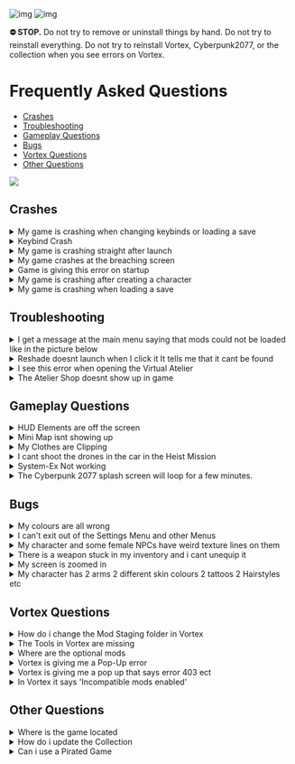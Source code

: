 ![img](https://s13.gifyu.com/images/SjBKh.png)
![img](https://s9.gifyu.com/images/SCGXK.png)

**⛔ STOP.** Do not try to remove or uninstall things by hand. Do not try to reinstall everything. Do not try to reinstall Vortex, Cyberpunk2077, or the collection when you see errors on Vortex.

# Frequently Asked Questions


- [Crashes](#crashes)
- [Troubleshooting](#troubleshooting)
- [Gameplay Questions](#gameplay-questions)
- [Bugs](#bugs)
- [Vortex Questions](#vortex-questions)
- [Other Questions](#other-questions)

![](https://s12.gifyu.com/images/Cyan-Rule.png)




## Crashes

<details>
<summary>My game is crashing when changing keybinds or loading a save</summary>

![img](https://i.imgur.com/wAJUpeU.png)

This is a wierd vanilla crash introduced in **2.11**. The following guide should help to rectify the crash.

1) Go to your main game folder.

**Steam**
```
DRIVE LETTER\Steam\steamapps\common\Cyberpunk 2077\bin\x64
```
**GoG**
```
DRIVE LETTER\GOG Galaxy\Games\Cyberpunk 2077\bin\x64
```

2) Now, find **CChromaEditorLibrary64.dll** file and rename it to something else (doesn't really matter what name you choose).

3) Once done you should be able to change your keybinds and launch the game without any crashes.

## [Other Bugs introduced in 2.11](https://youtu.be/QDUn_TuoTdg?si=3xhtgRk0W4Q_7eMk&t=109)

![img](https://i.imgur.com/wAJUpeU.png)

</details>


<details>
<summary>Keybind Crash</summary>

![img](https://i.imgur.com/wAJUpeU.png)

This is a weird vanilla crash introduced in **2.11**. The following guide should help to rectify the crash.

### If you can launch the game to the main menu

**1**) Launch the game and navigate to the **"Keybinds"**

**2**) Reset the keybinds to **"default**


### If you can't launch the game to the main menu

**1**) Go to the following location
```
DRIVE LETTER:\Users\YOURUSERNAME\AppData\Local\CD Projekt Red\Cyberpunk 2077
```
**2**) Delete the **"UserSettings.json"**

**3**) Now you will be able to launch your game

*NOTE* This method will remove your settings configuration you will need to adjust your settings again.

![img](https://i.imgur.com/wAJUpeU.png)

</details>


<details>
<summary>My game is crashing straight after launch</summary>

![img](https://i.imgur.com/wAJUpeU.png)

**1**) Check the install guide and make sure you follow the instructions.

**2**) Make sure the game is installed on an **SSD.**

**3**) Perform a **Cyberclean** Then boot up the game and see if the problem is resolved.

**4**) Disable the (Appearance mod menu) mod in **Vortex**.

**5**) Disable/Uninstall the reshade if you have installed and ran the program.

The following cases are rare but these can cause a crash on launch.
- Reshade
- (AMM) Apperance Mod Menu

![img](https://i.imgur.com/wAJUpeU.png)

</details>

<details>
<summary>My game crashes at the breaching screen</summary>

![img](https://i.imgur.com/wAJUpeU.png)

You need to disable **"Analytics"**

1) **Purge** the mods in **Vortex**

![img](https://s11.gifyu.com/images/Sg8LQ.jpg)

2) Launch the game 

3) Go to the settings menu and on the gameplay tab disable **"Analytics"**.

![img](https://s11.gifyu.com/images/Sg8LW.jpg)

4) **Deploy** the mods in **Vortex**

5) Launch the game.

![img](https://i.imgur.com/wAJUpeU.png)

</details>

<details>
<summary>Game is giving this error on startup</summary>

![img](https://i.imgur.com/wAJUpeU.png)

If you are crashing or experiencing errors on startup and a Cyberclean has not helped try the following.

![img](https://s9.gifyu.com/images/SF28Y.png)

Right-click on the following Mods in Vortex and select reinstall.

**1)** Cyber Engine Tweaks

**2)** redscript

**3**) Archive XL

**4**) Codeware

**5**) Tweak XL

**6**) Red4ext

![img](https://i.imgur.com/wAJUpeU.png)

</details>


<details>
<summary>My game is crashing after creating a character</summary>

![img](https://i.imgur.com/wAJUpeU.png)

For some users, these were able to fix their issues.

1) Make sure the game is installed on a **SSD**

2) Make sure the graphics driver is up to date/Reinstall the graphics driver 

3) Disable any overlay (steam or Nvidia/amd overlay for example) 

4) Disable the (appearance mod menu).

5) Run the game in windowed fullscreen.

6) Make sure these are upto date>
- Common Redist
- NET 7 Desktop Runtime

Another workaround is to start a vanilla game and then redploy the mods after.

1) **Purge** the mods in **Vortex**

2) Create a character without mods.

3) Save the game after the first mission.

4) Go back to **Vortex** and **Deploy** the mods this will enable all the mods. 

5) Start the game and load the save and see if you are able to play.

![img](https://i.imgur.com/wAJUpeU.png)

</details>


<details>
<summary>My game is crashing when loading a save</summary>

![img](https://i.imgur.com/wAJUpeU.png)

Make sure you have disabled **"cross-platform saves"** as shown below and you have the game installed on a **SSD**.  

![img](https://s12.gifyu.com/images/SWeJF.png)

If this doesnt fix the issue you can try the following. 

Play the game without mods and make a save and then reactivate mods and load the save.

1) In **Vortex** on the mods tab select **"Purge"** this will remove the mods from the game files.

2) Boot up the vanilla game load your save now save and close the game.

3) In **Vortex** on the mods tab select "**Deploy"**

4) Boot up the game and load your save.

![img](https://i.imgur.com/wAJUpeU.png)

</details>




## Troubleshooting

<details>
<summary>I get a message at the main menu saying that mods could not be loaded like in the picture below</summary>

![img](https://i.imgur.com/wAJUpeU.png)

![](https://s12.gifyu.com/images/Screenshot_2023-05-05_103305.png)

You didnt turn of **"redmod autoconvert"** read the installation guide and start from scratch.

1) Delete the collection and archives.

2) Turn of **"redmod autoconvert"**

![](https://s11.gifyu.com/images/Untitle44d.jpg)

3) Run a **"cyberclean"**

4) Delete the **"mod"** folder in the main game directory this is the redmods folder.

![](https://s12.gifyu.com/images/Redmod-folder.jpg)

5) Reinstall collection


![img](https://i.imgur.com/wAJUpeU.png)

</details>

<details>
<summary>Reshade doesnt launch when I click it It tells me that it cant be found</summary>

![img](https://i.imgur.com/wAJUpeU.png)

Sometimes you need to relink **Vortex** to a tool.

1) Go to the dashboard tab in **Vortex**.

2) Scroll down untill you see tools.

3) Click the 3 dots next to the tool you need to relink ie (Reshade). and select "edit"

4) Now selct "target" and browse to where you have the tool installed this will be in the main cyberpunk directory.

![img](https://s12.gifyu.com/images/SQNLK.png)


![img](https://i.imgur.com/wAJUpeU.png)

</details>

<details>
<summary>I see this error when opening the Virtual Atelier</summary>

![img](https://i.imgur.com/wAJUpeU.png)

![img](https://s11.gifyu.com/images/SuJ1O.png)

Dont worry this is normall some shops haver the same items.

![img](https://i.imgur.com/wAJUpeU.png)

</details>

<details>
<summary>The Atelier Shop doesnt show up in game</summary>

![img](https://i.imgur.com/wAJUpeU.png)

1) Open **Vortex** 

2) On the mods tab search for **Virtual Atelier**

2) Right click on the mod and select reinstall.

4) Launch the game and see if the problem is  resolved.

![img](https://i.imgur.com/wAJUpeU.png)

</details>




## Gameplay Questions

<details>
<summary>HUD Elements are off the screen</summary>

![img](https://i.imgur.com/wAJUpeU.png)

This is due to a mod called **HUDitor** it allows you to move the hud widgets where ever you would like. 

1) Once in game hold **SHIFT** and press **U** to customize the hud settings to suit you. 

2) To go to the next widget press the **LEFT** and **RIGHT** arrow keys.

3) To rest the widgets press **X**

See the mod [HERE](https://www.nexusmods.com/cyberpunk2077/mods/3315)

![img](https://i.imgur.com/wAJUpeU.png)

</details>


<details>
<summary>Mini Map isnt showing up</summary>

![img](https://i.imgur.com/wAJUpeU.png)

Press **"F6"** to show the mini map and F8 to tuggle the HUD


![img](https://i.imgur.com/wAJUpeU.png)

</details>


<details>
<summary>My Clothes are Clipping</summary>

![img](https://i.imgur.com/wAJUpeU.png)

There are a few reasons for this.

Female V
- 98 per cent of clothing is fitted to the Custom Fem V body we use.
If some clothes are clipping its because
- You are trying to fit Male V clothes to fem V.
- One Mod may have some clothing that fit and some that clip. As we can't separate some items in a single Mod this is just how it is.
- **Note** at this time not all Phantom Liberty clothing has been refitted for Fem V

Male V
- If you have enabled the Adonis body and clothes are clipping this is because you didn't enable the Refitted Adonis clothing from the optional Mods.
- If you do choose the Adonis body not all clothes are suited to that body so you will find some clip and some dont. This is also out of our control.

![img](https://i.imgur.com/wAJUpeU.png)

</details>


<details>
<summary>I cant shoot the drones in the car in the Heist Mission</summary>

![img](https://i.imgur.com/wAJUpeU.png)

You can fix this bug by 

1) Equip a pistol before getting into the car.

![img](https://i.imgur.com/wAJUpeU.png)

</details>


<details>
<summary>System-Ex Not working</summary>

![img](https://i.imgur.com/wAJUpeU.png)

You need to go to a ripperdoc and hover over a slot to buy more slots

![img](https://i.imgur.com/wAJUpeU.png)

</details>


<details>
<summary>The Cyberpunk 2077 splash screen will loop for a few minutes.</summary>

![img](https://i.imgur.com/wAJUpeU.png)

This can happen on the first few launches of the collection.

Things to note.

**1**) Make sure the game is installed on an **SSD**.

![img](https://i.imgur.com/wAJUpeU.png)

</details>





## Bugs




<details>
<summary>My colours are all wrong</summary>

![img](https://i.imgur.com/wAJUpeU.png)

This is an error from Reshade.

It has enabled the same effect twice.

**1**) Run the Reshade installer from Vortex and uninstall the preset.
**2**) Run the Reshade installer again and reinstall the preset.

![img](https://i.imgur.com/wAJUpeU.png)

</details>


<details>
<summary>I can't exit out of the Settings Menu and other Menus</summary>

![img](https://i.imgur.com/wAJUpeU.png)

At this stage it seems that this bug is baked into older saves. You will need to start a fresh save.

![img](https://i.imgur.com/wAJUpeU.png)

</details>


<details>
<summary>My character and some female NPCs have weird texture lines on them</summary>

![img](https://i.imgur.com/wAJUpeU.png)

You need to set the texture quality to **"HIGH"**

**Note** This setting doesnt show when in game you must be in the main menu.

1) Launch the game 

2) Go to the settings menu and on the graphics tab set texture quality to high.

![img](https://i.imgur.com/wAJUpeU.png)

</details>

<details>
<summary>There is a weapon stuck in my inventory and i cant unequip it</summary>

![img](https://i.imgur.com/wAJUpeU.png)

1) Go to a Vendor and sort by all.

2) Locate the problem weapon and sell it.

![img](https://i.imgur.com/wAJUpeU.png)

</details>


<details>
<summary>My screen is zoomed in</summary>

![img](https://i.imgur.com/wAJUpeU.png)

Some times the camera can get stuck zoomed in. To fix this you can try the following. 

1) If you are stuck zoomed in with your scope on a weapon press **controll** on your keyboard to toggle weapon zoom.

2) Save your game and reload. 

3) Change your fov and then change it back. 

![img](https://i.imgur.com/wAJUpeU.png)

</details>

<details>
<summary>My character has 2 arms 2 different skin colours 2 tattoos 2 Hairstyles etc</summary>

![img](https://i.imgur.com/wAJUpeU.png)

This can happen if you change your character in the game (mirror or a ripperdoc). This is caused by the **Appearance Change Unlocker** mod this mod is needed to be able to change many things on your character like tattoos ect 

1) Reload your current save.
or
2) Restart the game.

![img](https://i.imgur.com/wAJUpeU.png)

</details>



## Vortex Questions


<details>
<summary>How do i change the Mod Staging folder in Vortex</summary>

![img](https://i.imgur.com/wAJUpeU.png)

To enable **Hardlink Deployment** in **Vortex** the **Mod Staging folder** must be on the same drive as the game.

If you can't select **Hardlink Deployment** then this is why, you can follow the guide below to change the location of the Staging Folder.

**1**) Open **Vortex** and select **"settings"**

**2**) On the **"Mods"** tab you can select the folder icon.

**3**) Here you can change the location of the **Staging Folder** and make sure it is on the same drive as the game.

![img](https://i.imgur.com/wAJUpeU.png)

</details>


<details>
<summary>The Tools in Vortex are missing</summary>

If you don't see the Tools in **Vortex** this could be one of 2 issues.

**1**) The most common issue is Vortex being confused, so you can try to **Purge** and **Deploy** the Mods in **Vortex** a few times if this still doesn't show the Tools close and reopen **Vortex**.

**2**) Sometimes you need to relink **Vortex** to a tool.
or sometimes the toolbar isn't enabled.

- Go to the **"dashboard"** tab in **Vortex**.

- Scroll down until you see **"tools"**.

Make sure it's enabled.
If it is but the tools still arnt showing do the following

- Click the 3 dots next to the tool you need to relink ie Reshade. and select **"edit"**

- Now select **"target"** and browse to where you have the tool installed this will be in the main Starfield directory.

![img](https://i.imgur.com/wAJUpeU.png)

</details>


<details>
<summary>Where are the optional mods</summary>

![img](https://i.imgur.com/wAJUpeU.png)

**1**) Open **Vortex**

**2**) Select **"Collections"**

**3**) Select **"View"** on the collection.

![img](https://s11.gifyu.com/images/Sguez.png)

**4**) Select **"Mods"**

![img](https://s11.gifyu.com/images/Sgueb.png)

**5**) Now you can filter between **"Required"** and **"Recommended"** Recommended being the optional Mods.

![img](https://s11.gifyu.com/images/SgueM.jpg)

![img](https://i.imgur.com/wAJUpeU.png)

</details>


<details>
<summary>Vortex is giving me a Pop-Up error</summary>

![img](https://i.imgur.com/wAJUpeU.png)

Vortex can sometimes give errors. These can most of the time be fixed with the following methods.

- Restarting Vortex.
- Restarting your PC
- Logging out of Vortex and Nexus and signing back in.

![img](https://i.imgur.com/wAJUpeU.png)

</details>


<details>
<summary>Vortex is giving me a pop up that says error 403 ect</summary>

![img](https://i.imgur.com/wAJUpeU.png)

Vortex and Nexus can throw errors sometimes to fix this.

- Log out of Vortex
- Log out of Nexus

And then log back in

![img](https://i.imgur.com/wAJUpeU.png)

</details>


<details>
<summary>In Vortex it says 'Incompatible mods enabled'</summary>

![img](https://i.imgur.com/wAJUpeU.png)

This is because you have enabled 2 conflicting Texture Mods.

All you have to do is disable the variant of the texture you don't want either 2k or 4k.

![img](https://i.imgur.com/wAJUpeU.png)

</details>







## Other Questions

<details>
<summary>Where is the game located</summary>

![img](https://i.imgur.com/wAJUpeU.png)

```
Steam> Drive Letter\SteamLibrary\steamapps\common\Cyberpunk2077.exe
GOG>   Drive Letter\GOGLibrary\Games\Cyberpunk2077.exe
Epic>  Drive Letter\EpicLibrary\Cyberpunk2077.exe  
```
 
![img](https://i.imgur.com/wAJUpeU.png)

</details>

</details>

<details>
<summary>How do i update the Collection</summary>

![img](https://i.imgur.com/wAJUpeU.png)

:no_entry:Updating the collection is as easy as clicking the "Update" button in Vortex. When prompted to "Remove mods from old revision" make sure to click the "Remove All" button.

:no_entry:DO NOT update any of the mods in this collection individually in Vortex when a mod gets updated we will update the collection.

Notes will be in the changelog.

Updating

**1**) In Vortex select "Collections"

**2**) You will see an "Update" button select this.

![img](https://s11.gifyu.com/images/SgXNN.jpg)

**3)** When prompted to "Remove mods from old revision" make sure to click the "Remove All" button.

![img](https://i.imgur.com/wAJUpeU.png)

</details>

<details>
<summary>Can i use a Pirated Game</summary>

![img](https://i.imgur.com/wAJUpeU.png)

- ⛔ **NO** Mods will not work with a Pirated/Cracked version of the game.
- ⛔ **DO NOT** use a pirated game. It is against Nexus rules and is illegal and I will not provide any support.

![img](https://i.imgur.com/wAJUpeU.png)

</details>


